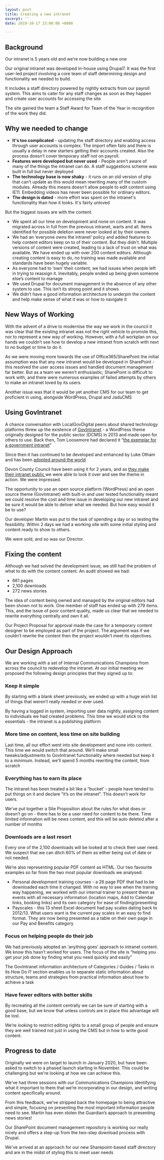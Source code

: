 ```yaml
---
layout: post
title: Creating a new intranet
excerpt: ''
date: 2019-10-17 23:00:00 +0000

---
```

## Background

Our intranet is 5 years old and we’re now building a new one

Our original intranet was developed in-house using Drupal7. It was the first user-led project involving a core team of staff determining design and functionality we needed to build.

It includes a staff directory powered by nightly extracts from our payroll system. This aims to cater for any staff changes as soon as they happen and create user accounts for accessing the site

The site gained the team a Staff Award for Team of the Year in recognition of the work they did. 

## Why we needed to change

* **It's too complicated** - updating the staff directory and enabling access through user accounts is complex. The import often fails and there is usually a delay in new starters getting their accounts created. Also the process doesn’t cover temporary staff not on payroll.
* **Features were developed but never used** - People aren’t aware of many of the things the intranet can do. A staff suggestions scheme was built in full but never deployed
* **The technology base is now shaky** - it runs on an old version of php that can’t update as this would mean rewriting many of the custom modules. Already this means doesn’t allow people to edit content using IE11. Embedding videos has never been possible for ordinary editors. 
* **The design is dated** - more effort was spent on the intranet's functionality than how it looks. It's fairly unloved

But the biggest issues are with the content.

* We spent all our time on development and none on content. It was migrated across in full from the previous intranet, warts and all. Items identified for possible deletion were never looked at by their owners
* We had an ‘everyone owns the intranet’ policy and added features to help content editors keep on to of their content. But they didn’t. Multiple versions of content were created, leading to a lack of trust on what was available. We have ended up with over 200 content editors. Although creating content is easy to do, no training was made available and standards have been hugely variable.
* As everyone had to ‘own’ their content, we had issues when people left in trying to reassign it. Inevitably, people ended up being given someone else’s content to manage
* We used Drupal for document management in the absence of any other system to use. This isn’t its strong point and it shows
* We didn’t have a good information architecture to underpin the content and help make sense of what it was or how to navigate it

## New Ways of Working

With the advent of a drive to modernise the way we work in the council it was clear that the existing intranet was not the right vehicle to promote this, nor to represent a new way of working. However, with a full workplan on our hands we couldn’t see how to develop a new intranet from scratch with next to no budget or time to do it.

As we were moving more towards the use of Office365/SharePoint the initial assumption was that any new intranet would be developed in SharePoint - this resolved the user access issues and handled document management far better. But as a team we weren’t enthusiastic; SharePoint is difficult to work with, and there were numerous examples of failed attempts by others to make an intranet loved by its users.

Another issue was that it would be yet another CMS for our team to get proficient in using, alongside WordPress, Drupal and JaduCMS

## Using GovIntranet

A chance conversation with LocalGovDigital peers about shared technology platforms threw up the existence of [GovIntranet](https://agentodigital.com/wordpress-intranet-cms/) - a WordPress theme originally designed for the public sector (DCMS) in 2013 and made open for others to use. Back then, Tom Loosemore had declared it “[the exemplar for a government intranet](https://gds.blog.gov.uk/2013/03/18/intranets-dcms/)”

Since then it has continued to be developed and enhanced by Luke Otham and has been [adopted around the world]()

Devon County Council have been using it for 2 years, and as [they make their intranet public ](https://inside.devon.gov.uk)we were able to look it over and see the theme in action. We were impressed.

The opportunity to use an open source platform (WordPress) and an open source theme (GovIntranet) with built-in and user tested functionality meant we could resolve the cost and time issue in developing our new intranet and be sure it would be able to deliver what we needed. But how easy would it be to use?

Our developer Martin was put to the task of spending a day or so testing the feasibility. Within 2 days we had a working site with some initial styling and content ready to show to others.

We were sold, and so was our Director.

## Fixing the content

Although we had solved the development issue, we still had the problem of what to do with the content content. An audit showed we had:

* 661 pages
* 2,100 downloads
* 272 news stories

The idea of content being owned and managed by the original editors had been shown not to work. One member of staff has ended up with 279 items. This, and the issue of poor content quality, made us clear that we needed to rewrite everything centrally and own it all.

Our Project Proposal for approval made the case for a temporary content designer to be employed as part of the project. The argument was if we couldn’t rewrite the content then the project wouldn’t meet its objectives.

## Our Design Approach

We are working with a set of Internal Communications Champions from across the council to redevelop the intranet. At our initial meeting we proposed the following design principles that they signed up to:

### Keep it simple

By starting with a blank sheet previously, we ended up with a huge wish list of things that weren’t really needed or ever used.

By having a logged in system, importing user data nightly, assigning content to individuals we had created problems. This time we would stick to the essentials - the intranet is a publishing platform

### More time on content, less time on site building

Last time, all our effort went into site development and none into content. This time we would switch that around. We’ll make small tweaks/adjustments to GovIntranet functionality where needed but keep it to a minimum. Instead, we’ll spend 5 months rewriting the content, from scratch

### Everything has to earn its place

The intranet has been treated a bit like a “bucket’ - people have tended to put things on it and declare “it’s on the intranet”. This doesn’t work for users.

We’ve put together a Site Proposition about the rules for what does or doesn’t go on - there has to be a user need for content to be there. Time limited information will be news content, and this will be auto deleted after a number of months

### Downloads are a last resort

Every one of the 2,100 downloads will be looked at to check their user need. We suspect that we can ditch 60% of them as either being out of date or not needed.

We’re also representing popular PDF content as HTML. Our two favourite examples so far from the two most popular downloads we analysed:

* Personal development training courses - a 26 page PDF that had to be downloaded each time it changed. With no way to see when the training way happening, we worked with our internal trainer to present them as events with all necessary information (location maps, Add to Calendar links, booking links) and its own category for ease of finding/presenting
* Payscales - this 13 sheet Excel document had pay scales dating back to 2012/13. What users want is the current pay scales in an easy to find format. They are now being presented as a table on their own page in our Pay and Benefits category

### Focus on helping people do their job

We had previously adopted an ‘anything goes’ approach to intranet content. We know this hasn’t worked for users. The focus of the site is “helping you get your job done by finding what you need quickly and easily”

The GovIntranet information architecture of Categories / Guides / Tasks in its How Do I? section enables us to separate static information about structure, teams and strategies from practical information about how to achieve a task

### Have fewer editors with better skills

By recreating all the content centrally we can be sure of starting with a good base, but we know that unless controls are in place this advantage will be lost.

We’re looking to restrict editing rights to a small group of people and ensure they are well trained not just in using the CMS but in how to write good content.

## Progress to date

Originally we were on target to launch in January 2020, but have been asked to switch to a phased launch starting in November. This could be challenging but we're looking at how we can achieve this.

We’ve had three sessions with our Communications Champions identifying what it important to them that we’re incorporating in our design, and writing content specifically around.

From this feedback, we’ve stripped back the homepage to being attractive and simple, focusing on presenting the most important information people need to see. Martin has even stolen the Guardian’s approach to presenting news stories!

Our SharePoint document management repository is working our really nicely and offers a step-up from the two-step download process with Drupal. 

We've arrived at an approach for our new Sharepoint-based staff directory and are in the midst of styling this to meet user needs